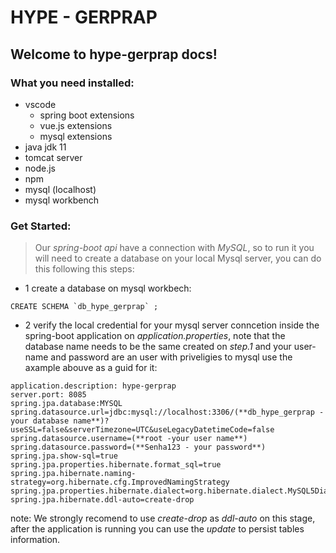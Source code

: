 # HYPE - GERPRAP
## Welcome to hype-gerprap docs!

### What you need installed:
- vscode
    - spring boot extensions
    - vue.js extensions
    - mysql extensions
- java jdk 11
- tomcat server
- node.js
- npm
- mysql (localhost)
- mysql workbench


### Get Started:

> Our *spring-boot api* have a connection with *MySQL*, so to run it you will need to create a database on your local Mysql server, you can do this following this steps:

- 1 create a database on mysql workbech:

```
CREATE SCHEMA `db_hype_gerprap` ;
```

- 2 verify the local credential for your mysql server conncetion inside the spring-boot application on *application.properties*, note that the database name needs to be the same created on *step.1* and your user-name and password are an user with priveligies to mysql use the axample abouve as a guid for it:

```
application.description: hype-gerprap
server.port: 8085
spring.jpa.database:MYSQL
spring.datasource.url=jdbc:mysql://localhost:3306/(**db_hype_gerprap - your database name**)?useSSL=false&serverTimezone=UTC&useLegacyDatetimeCode=false
spring.datasource.username=(**root -your user name**)
spring.datasource.password=(**Senha123 - your password**)
spring.jpa.show-sql=true
spring.jpa.properties.hibernate.format_sql=true
spring.jpa.hibernate.naming-strategy=org.hibernate.cfg.ImprovedNamingStrategy
spring.jpa.properties.hibernate.dialect=org.hibernate.dialect.MySQL5Dialect
spring.jpa.hibernate.ddl-auto=create-drop
```

note: We strongly recomend to use *create-drop* as *ddl-auto* on this stage, after the application is running you can use the *update* to persist tables information.